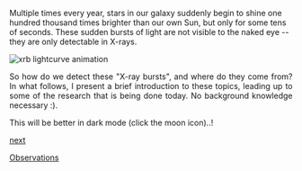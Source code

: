 <div class="row">
    <div class="col-sm mt-3 mt-md-0">
        <p>Multiple times every year, stars in our galaxy suddenly begin to shine one hundred thousand times brighter than our own Sun, but only for some tens of seconds. These sudden bursts of light are not visible to the naked eye -- they are only detectable in X-rays.</p>
        <img src="{{ '/assets/img/lc.gif' | prepend: site.baseurl }}" alt="xrb lightcurve animation" class="img-fluid"/>
        <p align="justify">So how do we detect these "X-ray bursts", and where do they come from? In what follows, I present a brief introduction to these topics, leading up to some of the research that is being done today. No background knowledge necessary :).</p>
    </div>
</div>

This will be better in dark mode (click the moon icon)..!

<!-- <a class="nav-link" href="{{ '/' | prepend: site.baseurl }}">asd</a> -->

<footer class="bd-footer-article noprint">
<!-- Previous / next buttons -->
<div class="prev-next-area">
    <a class="right-next" href="{{ '/xrb/ch1' | prepend: site.baseurl }}" title="next page">
      <div class="prev-next-info">
        <p class="prev-next-subtitle">next</p>
        <p class="prev-next-title">Observations</p>
      </div>
      <i class="fas fa-angle-right"></i>
    </a>
</div>
</footer>